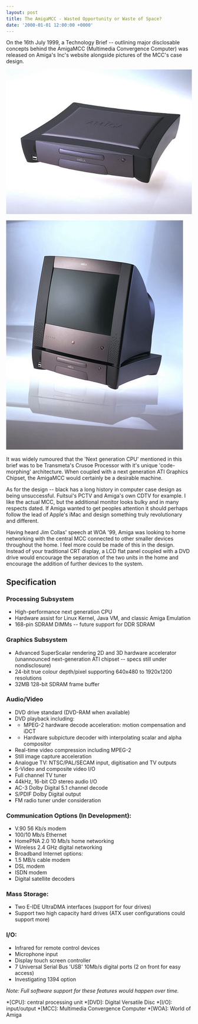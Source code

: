 ```yaml
---
layout: post
title: The AmigaMCC - Wasted Opportunity or Waste of Space?
date: '2000-01-01 12:00:00 +0000'
---
```

On the 16th July 1999, a Technology Brief -- outlining major disclosable concepts behind the AmigaMCC (Multimedia Convergence Computer) was released on Amiga's Inc's website alongside pictures of the MCC's case design.

![Industrial design prototype of the Amiga MCC](/assets/images/2000/01/amiga_mcc_1.jpg)

![Industrial design prototype of the Amiga MCC](/assets/images/2000/01/amiga_mcc_2.jpg)

It was widely rumoured that the 'Next generation CPU' mentioned in this brief was to be Transmeta's Crusoe Processor with it's unique 'code-morphing' architecture. When coupled with a next generation ATI Graphics Chipset, the AmigaMCC would certainly be a desirable machine.

As for the design -- black has a long history in computer case design as being unsuccessful. Fuitsui's PCTV and Amiga's own CDTV for example. I like the actual MCC, but the additional monitor looks bulky and in many respects dated. If Amiga wanted to get peoples attention it should perhaps follow the lead of Apple's iMac and design something truly revolutionary and different.

Having heard Jim Collas' speech at WOA '99, Amiga was looking to home networking with the central MCC connected to other smaller devices throughout the home. I feel more could be made of this in the design. Instead of your traditional CRT display, a LCD flat panel coupled with a DVD drive would encourage the separation of the two units in the home and encourage the addition of further devices to the system.

## Specification
### Processing Subsystem
* High-performance next generation CPU
* Hardware assist for Linux Kernel, Java VM, and classic Amiga Emulation
* 168-pin SDRAM DIMMs -- future support for DDR SDRAM

### Graphics Subsystem
* Advanced SuperScalar rendering 2D and 3D hardware accelerator (unannounced next-generation ATI chipset -- specs still under nondisclosure)
* 24-bit true colour depth/pixel supporting 640x480 to 1920x1200 resolutions
* 32MB 128-bit SDRAM frame buffer

### Audio/Video
* DVD drive standard (DVD-RAM when available)
* DVD playback including:
* * MPEG-2 hardware decode acceleration: motion compensation and iDCT
* * Hardware subpicture decoder with interpolating scalar and alpha compositor
* Real-time video compression including MPEG-2
* Still image capture acceleration
* Analogue TV: NTSC/PAL/SECAM input, digitisation and TV outputs
* S-Video and composite video I/O
* Full channel TV tuner
* 44kHz, 16-bit CD stereo audio I/O
* AC-3 Dolby Digital 5.1 channel decode
* S/PDIF Dolby Digital output
* FM radio tuner under consideration

### Communication Options (In Development):
* V.90 56 Kb/s modem
* 100/10 Mb/s Ethernet
* HomePNA 2.0 10 Mb/s home networking
* Wireless 2.4 GHz digital networking
* Broadband Internet options:
* 1.5 MB/s cable modem
* DSL modem
* ISDN modem
* Digital satellite decoders

### Mass Storage:
* Two E-IDE UltraDMA interfaces (support for four drives)
* Support two high capacity hard drives (ATX user configurations could support more)

### I/O:
* Infrared for remote control devices
* Microphone input
* Display touch screen controller
* 7 Universal Serial Bus 'USB' 10Mb/s digital ports (2 on front for easy access)
* Investigating 1394 option

_Note: Full software support for these features would happen over time._

*[CPU]: central processing unit
*[DVD]: Digital Versatile Disc
*[I/O]: input/output
*[MCC]: Multimedia Convergence Computer
*[WOA]: World of Amiga
